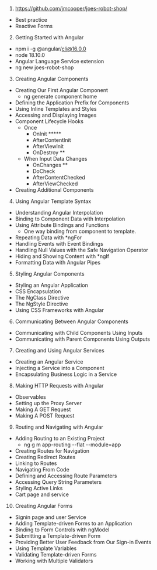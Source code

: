 1. https://github.com/jmcooper/joes-robot-shop/
  - Best practice
  - Reactive Forms
2. Getting Started with Angular
  - npm i -g @angular/cli@16.0.0
  - node 18.10.0
  - Angular Language Service extension
  - ng new joes-robot-shop
3. Creating Angular Components
  - Creating Our First Angular Component
    - ng generate component home
  - Defining the Application Prefix for Components
  - Using Inline Templates and Styles
  - Accessing and Displaying Images
  - Component Lifecycle Hooks
    - Once
      - OnInit *****
      - AfterContentInit
      - AfterViewInit
      - OnDestroy **
    - When Input Data Changes
      - OnChanges **
      - DoCheck
      - AfterContentChecked
      - AfterViewChecked
  - Creating Additional Components
4. Using Angular Template Syntax
  - Understanding Angular Interpolation
  - Binding to Component Data with Interpolation
  - Using Attribute Bindings and Functions
    - One way binding from component to template.
  - Repeating Data with *ngFor
  - Handling Events with Event Bindings
  - Handling Null Values with the Safe Navigation Operator
  - Hiding and Showing Content with *ngIf
  - Formatting Data with Angular Pipes
5. Styling Angular Components
  - Styling an Angular Application
  - CSS Encapsulation
  - The NgClass Directive
  - The NgStyle Directive
  - Using CSS Frameworks with Angular
6. Communicating Between Angular Components
  - Communicating with Child Components Using Inputs
  - Communicating with Parent Components Using Outputs
7. Creating and Using Angular Services
  - Creating an Angular Service
  - Injecting a Service into a Component
  - Encapsulating Business Logic in a Service
8. Making HTTP Requests with Angular
  - Observables
  - Setting up the Proxy Server
  - Making A GET Request
  - Making A POST Request
9. Routing and Navigating with Angular
  - Adding Routing to an Existing Project
    - ng g m app-routing --flat --module=app
  - Creating Routes for Navigation
  - Creating Redirect Routes
  - Linking to Routes
  - Navigating From Code
  - Defining and Accessing Route Parameters
  - Accessing Query String Parameters
  - Styling Active Links
  - Cart page and service
10. Creating Angular Forms
  - Signin page and user Service
  - Adding Template-driven Forms to an Application
  - Binding to Form Controls with ngModel
  - Submitting a Template-driven Form
  - Providing Better User Feedback from Our Sign-in Events
  - Using Template Variables
  - Validating Template-driven Forms
  - Working with Multiple Validators
